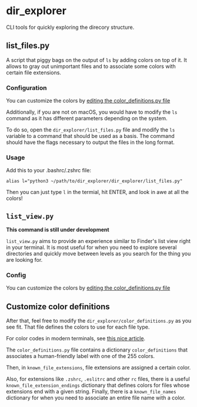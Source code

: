 # dir_explorer

CLI tools for quickly exploring the direcory structure.

## list_files.py

A script that piggy bags on the output of `ls` by adding colors on top
of it. It allows to gray out unimportant files and to associate some
colors with certain file extensions.

### Configuration

You can customize the colors by [editing the color_definitions.py
file](#customize-color-definitions)

Additionally, if you are not on macOS, you would have to modify the
`ls` command as it has different parameters depending on the system.

To do so, open the `dir_explorer/list_files.py` file and modify the `ls`
variable to a command that should be used as a basis. The command should
have the flags necessary to output the files in the long format.

### Usage

Add this to your .bashrc/.zshrc file:

```
alias l="python3 ~/path/to/dir_explorer/dir_explorer/list_files.py"
```

Then you can just type `l` in the termial, hit ENTER, and look in awe at
all the colors!

## `list_view.py`

**This command is still under development**

`list_view.py` aims to provide an experience similar to Finder's list
view right in your terminal. It is most useful for when you need to
explore several directories and quickly move between levels as you
search for the thing you are looking for.

### Config

You can customize the colors by [editing the color_definitions.py
file](#customize-color-definitions)

## Customize color definitions

After that, feel free to modify the `dir_explorer/color_definitions.py`
as you see fit. That file defines the colors to use for each file type.

For color codes in modern terminals, see [this nice
article](https://tforgione.fr/posts/ansi-escape-codes/).

The `color_definitions.py` file contains a dictionary
`color_definitions` that associates a human-friendly label with one of
the 255 colors.

Then, in `known_file_extensions`, file extensions are assigned a certain
color.

Also, for extensions like `.zshrc`, `.eslitrc` and other `rc` files,
there is a useful `known_file_extension_endings` dictionary that defines
colors for files whose extensions end with a given string. Finally,
there is a `known_file_names` dictionary for when you need to associate
an entire file name with a color.
